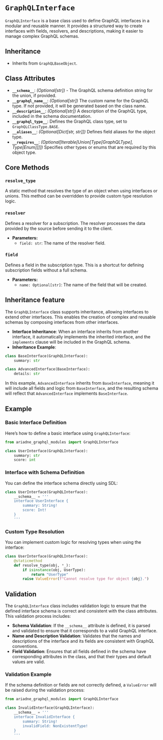 
# `GraphQLInterface`

`GraphQLInterface` is a base class used to define GraphQL interfaces in a modular and reusable manner. It provides a structured way to create interfaces with fields, resolvers, and descriptions, making it easier to manage complex GraphQL schemas.

## Inheritance

- Inherits from `GraphQLBaseObject`.

## Class Attributes

- **`__schema__`**: *(Optional[str])* - The GraphQL schema definition string for the union, if provided.
- **`__graphql_name__`**: *(Optional[str])* The custom name for the GraphQL type. If not provided, it will be generated based on the class name.
- **`__description__`**: *(Optional[str])* A description of the GraphQL type, included in the schema documentation.
- **`__graphql_type__`**: Defines the GraphQL class type, set to `GraphQLClassType.BASE`.
- **`__aliases__`**: *(Optional[Dict[str, str]])* Defines field aliases for the object type.
- **`__requires__`**: *(Optional[Iterable[Union[Type[GraphQLType], Type[Enum]]]])* Specifies other types or enums that are required by this object type.

## Core Methods

### `resolve_type`

A static method that resolves the type of an object when using interfaces or unions. This method can be overridden to provide custom type resolution logic.

### `resolver`

Defines a resolver for a subscription. The resolver processes the data provided by the source before sending it to the client.

- **Parameters:**
  - `field: str`: The name of the resolver field.

### `field`

Defines a field in the subscription type. This is a shortcut for defining subscription fields without a full schema.

- **Parameters:**
  - `name: Optional[str]`: The name of the field that will be created.

## Inheritance feature

The `GraphQLInterface` class supports inheritance, allowing interfaces to extend other interfaces. This enables the creation of complex and reusable schemas by composing interfaces from other interfaces.

- **Interface Inheritance**: When an interface inherits from another interface, it automatically implements the inherited interface, and the `implements` clause will be included in the GraphQL schema.
- **Inheritance Example**:

```python
class BaseInterface(GraphQLInterface):
    summary: str

class AdvancedInterface(BaseInterface):
    details: str
```

In this example, `AdvancedInterface` inherits from `BaseInterface`, meaning it will include all fields and logic from `BaseInterface`, and the resulting schema will reflect that `AdvancedInterface` implements `BaseInterface`.

## Example

### Basic Interface Definition

Here’s how to define a basic interface using `GraphQLInterface`:

```python
from ariadne_graphql_modules import GraphQLInterface

class UserInterface(GraphQLInterface):
    summary: str
    score: int
```

### Interface with Schema Definition

You can define the interface schema directly using SDL:

```python
class UserInterface(GraphQLInterface):
    __schema__ = '''
    interface UserInterface {
        summary: String!
        score: Int!
    }
    '''
```

### Custom Type Resolution

You can implement custom logic for resolving types when using the interface:

```python
class UserInterface(GraphQLInterface):
    @staticmethod
    def resolve_type(obj, *_):
        if isinstance(obj, UserType):
            return "UserType"
        raise ValueError(f"Cannot resolve type for object {obj}.")
```

## Validation

The `GraphQLInterface` class includes validation logic to ensure that the defined interface schema is correct and consistent with the class attributes. This validation process includes:

- **Schema Validation**: If the `__schema__` attribute is defined, it is parsed and validated to ensure that it corresponds to a valid GraphQL interface.
- **Name and Description Validation**: Validates that the names and descriptions of the interface and its fields are consistent with GraphQL conventions.
- **Field Validation**: Ensures that all fields defined in the schema have corresponding attributes in the class, and that their types and default values are valid.

### Validation Example

If the schema definition or fields are not correctly defined, a `ValueError` will be raised during the validation process:

```python
from ariadne_graphql_modules import GraphQLInterface

class InvalidInterface(GraphQLInterface):
    __schema__ = '''
    interface InvalidInterface {
        summary: String!
        invalidField: NonExistentType!
    }
    '''
```
